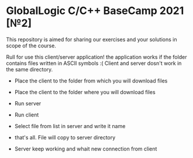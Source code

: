 # GlobalLogic C/C++ BaseCamp 2021 [№2]

This repository is aimed for sharing our exercises and your solutions in scope of the course.

Rull for use this client/server application!
the application works if the folder contains files written in ASCII symbols :(
Client and server dosn't work in the same directory.

- Place the client to the folder from which you will download files
- Place the client to the folder where you will download files

- Run server
- Run client 
- Select file from list in server and write it name
- that's all. File will copy to server directory
- Server keep working and whait new connection from client

